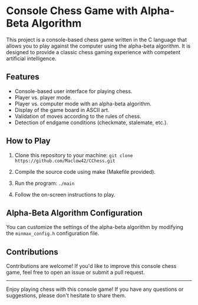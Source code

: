 # Console Chess Game with Alpha-Beta Algorithm

This project is a console-based chess game written in the C language that allows you to play against the computer using the alpha-beta algorithm. It is designed to provide a classic chess gaming experience with competent artificial intelligence.

## Features

- Console-based user interface for playing chess.
- Player vs. player mode.
- Player vs. computer mode with an alpha-beta algorithm.
- Display of the game board in ASCII art.
- Validation of moves according to the rules of chess.
- Detection of endgame conditions (checkmate, stalemate, etc.).

## How to Play

1. Clone this repository to your machine:
```git clone https://github.com/Maclow42/CChess.git```

2. Compile the source code using make (Makefile provided).

3. Run the program:
```./main```

4. Follow the on-screen instructions to play.

## Alpha-Beta Algorithm Configuration

You can customize the settings of the alpha-beta algorithm by modifying the `minmax_config.h` configuration file.

## Contributions

Contributions are welcome! If you'd like to improve this console chess game, feel free to open an issue or submit a pull request.

---

Enjoy playing chess with this console game! If you have any questions or suggestions, please don't hesitate to share them.
